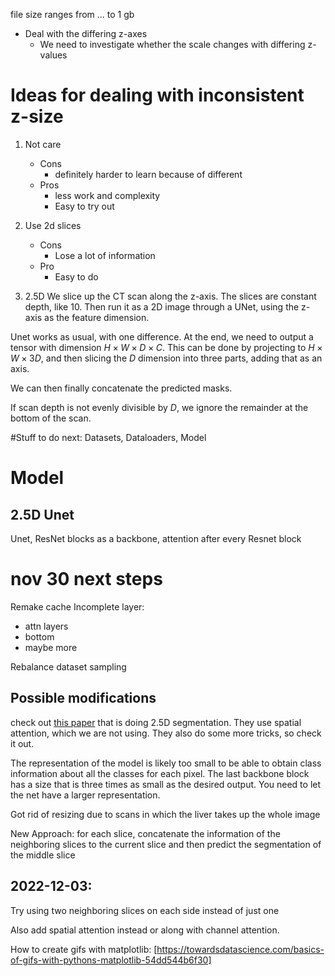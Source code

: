file size ranges from ... to 1 gb

* Deal with the differing z-axes
    * We need to investigate whether the scale changes with differing z-values

# Ideas for dealing with inconsistent z-size
1. Not care
    * Cons 
        * definitely harder to learn because of different
    * Pros
        * less work and complexity
        * Easy to try out

2. Use 2d slices
    * Cons
        * Lose a lot of information
    * Pro
        * Easy to do

3. 2.5D
We slice up the CT scan along the z-axis. The slices are constant depth, like 10. Then run it as a 2D image through a UNet, using the z-axis as the feature dimension. 

Unet works as usual, with one difference. At the end, we need to output a tensor with dimension $H \times W \times D \times C$. This can be done by projecting to $H \times W \times 3D$, and then slicing the $D$ dimension into three parts, adding that as an axis.

We can then finally concatenate the predicted masks.

If scan depth is not evenly divisible by $D$, we ignore the remainder at the bottom of the scan.


#Stuff to do next:
    Datasets, Dataloaders, Model 


# Model

## 2.5D Unet

Unet, ResNet blocks as a backbone, attention after every Resnet block

# nov 30 next steps
Remake cache
Incomplete layer:
* attn layers
* bottom
* maybe more

Rebalance dataset sampling

## Possible modifications
check out [this paper](https://www.sciencedirect.com/science/article/pii/S0925231222000650) that is doing 2.5D segmentation. They use spatial attention, which we are not using. They also do some more tricks, so check it out. 

The representation of the model is likely too small to be able to obtain class information about all the classes for each pixel. The last backbone block has a size that is three times as small as the desired output. You need to let the net have a larger representation.


Got rid of resizing due to scans in which the liver takes up the whole image 

New Approach: for each slice, concatenate the information of the neighboring slices to the current slice and then predict the segmentation of the middle slice


## 2022-12-03:
Try using two neighboring slices on each side instead of just one

Also add spatial attention instead or along with channel attention. 

How to create gifs with matplotlib:
[https://towardsdatascience.com/basics-of-gifs-with-pythons-matplotlib-54dd544b6f30]